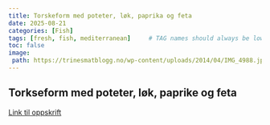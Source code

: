 ```yaml
---
title: Torskeform med poteter, løk, paprika og feta 
date: 2025-08-21
categories: [Fish]
tags: [fresh, fish, mediterranean]     # TAG names should always be lowercase
toc: false
image:
 path: https://trinesmatblogg.no/wp-content/uploads/2014/04/IMG_4988.jpg
---
```

## Torkseform med poteter, løk, paprike og feta

[Link til oppskrift](https://trinesmatblogg.no/recipe/torskeform-med-poteter-lok-paprika-og-feta/)
